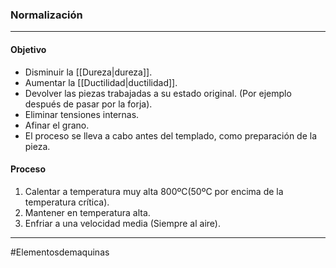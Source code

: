 ### Normalización
---
#### Objetivo
- Disminuir la [[Dureza|dureza]].
- Aumentar la [[Ductilidad|ductilidad]].
- Devolver las piezas trabajadas a su estado original. (Por ejemplo después de pasar por la forja).
- Eliminar tensiones internas.
- Afinar el grano.
- El proceso se lleva a cabo antes del templado, como preparación de la pieza.

#### Proceso
1. Calentar a temperatura muy alta 800ºC(50ºC por encima de la temperatura crítica).
2. Mantener en temperatura alta.
3. Enfriar a una velocidad media (Siempre al aire).

---
#Elementosdemaquinas 